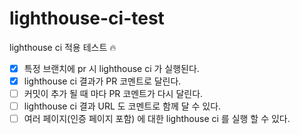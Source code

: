 # lighthouse-ci-test
lighthouse ci 적용 테스트 🔥

- [x] 특정 브랜치에 pr 시 lighthouse ci 가 실행된다.
- [x] lighthouse ci 결과가 PR 코멘트로 달린다. 
- [ ] 커밋이 추가 될 때 마다 PR 코멘트가 다시 달린다.
- [ ] lighthouse ci 결과 URL 도 코멘트로 함께 달 수 있다.
- [ ] 여러 페이지(인증 페이지 포함) 에 대한 lighthouse ci 를 실행 할 수 있다.
